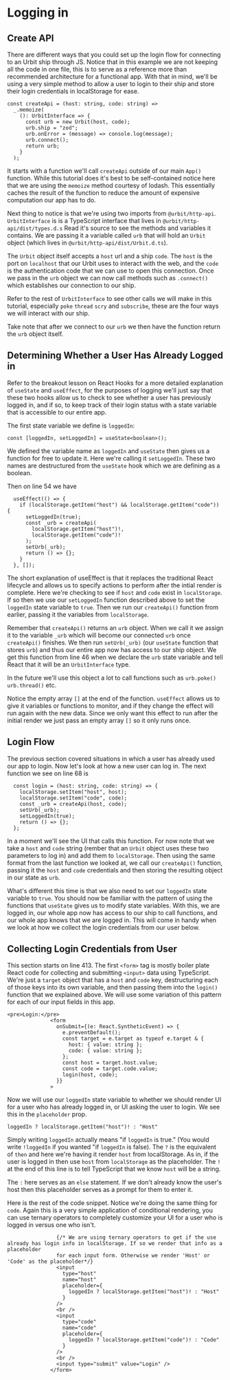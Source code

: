 # Logging in

## Create API

There are different ways that you could set up the login flow for connecting to an Urbit ship through JS. Notice that in this example we are not keeping all the code in one file, this is to serve as a reference more than recommended architecture for a functional app. With that in mind, we'll be using a very simple method to allow a user to login to their ship and store their login credentials in localStorage for ease.

```
const createApi = (host: string, code: string) =>
  _.memoize(
    (): UrbitInterface => {
      const urb = new Urbit(host, code);
      urb.ship = "zod";
      urb.onError = (message) => console.log(message);
      urb.connect();
      return urb;
    }
  );
```

It starts with a function we'll call `createApi` outside of our main `App()` function. While this tutorial does it's best to be self-contained notice here that we are using the `memoize` method courtesy of lodash. This essentially caches the result of the function to reduce the amount of expensive computation our app has to do.

Next thing to notice is that we're using two imports from `@urbit/http-api`. `UrbitInterface` is is a TypeScript interface that lives in `@urbit/http-api/dist/types.d.s` Read it's source to see the methods and variables it contains. We are passing it a variable called `urb` that will hold an `Urbit` object (which lives in `@urbit/http-api/dist/Urbit.d.ts`).

The `Urbit` object itself accepts a `host` url and a ship `code`. The `host` is the port on `localhost` that our Urbit uses to interact with the web, and the `code` is the authentication code that we can use to open this connection. Once we pass in the `urb` object we can now call methods such as `.connect()` which establishes our connection to our ship.

Refer to the rest of `UrbitInterface` to see other calls we will make in this tutorial, especially `poke` `thread` `scry` and `subscribe`, these are the four ways we will interact with our ship.

Take note that after we connect to our `urb` we then have the function return the `urb` object itself.

## Determining Whether a User Has Already Logged in

Refer to the breakout lesson on React Hooks for a more detailed explanation of `useState` and `useEffect`, for the purposes of logging we'll just say that these two hooks allow us to check to see whether a user has previously logged in, and if so, to keep track of their login status with a state variable that is accessible to our entire app.

The first state variable we define is `loggedIn`:

`const [loggedIn, setLoggedIn] = useState<boolean>();`

We defined the variable name as `loggedIn` and `useState` then gives us a function for free to update it. Here we're calling it `setLoggedIn`. These two names are destructured from the `useState` hook which we are defining as a boolean.

Then on line 54 we have

```
  useEffect(() => {
    if (localStorage.getItem("host") && localStorage.getItem("code")) {
      setLoggedIn(true);
      const _urb = createApi(
        localStorage.getItem("host")!,
        localStorage.getItem("code")!
      );
      setUrb(_urb);
      return () => {};
    }
  }, []);
```

The short explanation of useEffect is that it replaces the traditional React lifecycle and allows us to specify actions to perform after the intial render is complete. Here we're checking to see if `host` and `code` exist in `localStorage`. If so then we use our `setLoggedIn` function described above to set the `loggedIn` state variable to `true`. Then we run our `createApi()` function from earlier, passing it the variables from `localStorage`.

Remember that `createApi()` returns an `urb` object. When we call it we assign it to the variable `_urb` which will become our connected `urb` once `createApi()` finishes. We then run `setUrb(_urb)` (our `useState` function that stores `urb`) and thus our entire app now has access to our ship object. We get this function from line 46 when we declare the `urb` state variable and tell React that it will be an `UrbitInterface` type.

In the future we'll use this object a lot to call functions such as `urb.poke()` `urb.thread()` etc.

Notice the empty array `[]` at the end of the function. `useEffect` allows us to give it variables or functions to monitor, and if they change the effect will run again with the new data. Since we only want this effect to run after the initial render we just pass an empty array `[]` so it only runs once.

## Login Flow

The previous section covered situations in which a user has already used our app to login. Now let's look at how a new user can log in. The next function we see on line 68 is

```
  const login = (host: string, code: string) => {
    localStorage.setItem("host", host);
    localStorage.setItem("code", code);
    const _urb = createApi(host, code);
    setUrb(_urb);
    setLoggedIn(true);
    return () => {};
  };
```

In a moment we'll see the UI that calls this function. For now note that we take a `host` and `code` string (rember that an `Urbit` object uses these two parameters to log in) and add them to `localStorage`. Then using the same format from the last function we looked at, we call our `createApi()` function, passing it the `host` and `code` credentials and then storing the resulting object in our state as `urb`.

What's different this time is that we also need to set our `loggedIn` state variable to `true`. You should now be familiar with the pattern of using the functions that `useState` gives us to modify state variables. With this, we are logged in, our whole app now has access to our ship to call functions, and our whole app knows that we are logged in. This will come in handy when we look at how we collect the login credentials from our user below.

## Collecting Login Credentials from User

This section starts on line 413. The first `<form>` tag is mostly boiler plate React code for collecting and submitting `<input>` data using TypeScript. We're just a `target` object that has a `host` and `code` key, destructuring each of those keys into its own variable, and then passing them into the `login()` function that we explained above. We will use some variation of this pattern for each of our input fields in this app.

```
<pre>Login:</pre>
              <form
                onSubmit={(e: React.SyntheticEvent) => {
                  e.preventDefault();
                  const target = e.target as typeof e.target & {
                    host: { value: string };
                    code: { value: string };
                  };
                  const host = target.host.value;
                  const code = target.code.value;
                  login(host, code);
                }}
              >
```

Now we will use our `loggedIn` state variable to whether we should render UI for a user who has already logged in, or UI asking the user to login. We see this in the `placeholder` prop.

```
loggedIn ? localStorage.getItem("host")! : "Host"
```

Simply writing `loggedIn` actually means "if `loggedIn` is true." (You would write `!loggedIn` if you wanted "if `loggedIn` is false). The `?` is the equivalent of `then` and here we're having it render `host` from localStorage. As in, if the user is logged in then use `host` from `localStorage` as the placeholder. The `!` at the end of this line is to tell TypeScript that we know `host` will be a string.

The `:` here serves as an `else` statement. If we don't already know the user's host then this placeholder serves as a prompt for them to enter it.

Here is the rest of the code snippet. Notice we're doing the same thing for `code`. Again this is a very simple application of conditional rendering, you can use ternary operators to completely customize your UI for a user who is logged in versus one who isn't.

```
                {/* We are using ternary operators to get if the use already has login info in localStorage. If so we render that info as a placeholder
                for each input form. Otherwise we render 'Host' or 'Code' as the placeholder*/}
                <input
                  type="host"
                  name="host"
                  placeholder={
                    loggedIn ? localStorage.getItem("host")! : "Host"
                  }
                />
                <br />
                <input
                  type="code"
                  name="code"
                  placeholder={
                    loggedIn ? localStorage.getItem("code")! : "Code"
                  }
                />
                <br />
                <input type="submit" value="Login" />
              </form>
```
